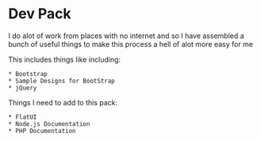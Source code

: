 Dev Pack
===

I do alot of work from places with no internet and so I have assembled a bunch of useful things to make this process a hell of alot more easy for me

This includes things like including:

	* Bootstrap
	* Sample Designs for BootStrap
	* jQuery

Things I need to add to this pack:

	* FlatUI
	* Node.js Documentation
	* PHP Documentation